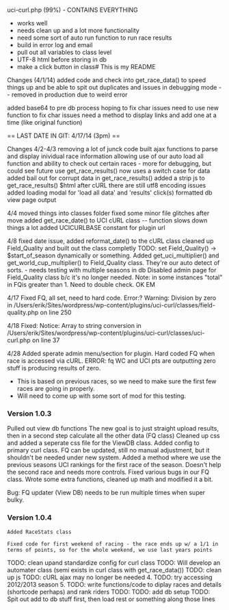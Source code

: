 uci-curl.php (99%) - CONTAINS EVERYTHING
 - works well
 - needs clean up and a lot more functionality
 - need some sort of auto run function to run race results
 - build in error log and email
 - pull out all variables to class level
 - UTF-8 html before storing in db
 - make a click button in class# This is my README


Changes (4/1/14)
added code and check into get_race_data() to speed things up and be able to spit out duplicates and issues in debugging mode -- removed in production due to weird error

added base64 to pre db process hoping to fix char issues
need to use new function to fix char issues
need a method to display links and add one at a time (like original function)

== LAST DATE IN GIT: 4/17/14 (3pm) ==

Changes 4/2-4/3
removing a lot of junck code
built ajax functions to parse and display inividual race information
allowing use of our auto load all function and ability to check out certain races - more for debugging, but could see future use
get_race_results() now uses a switch case for data
added bail out for corrupt data in get_race_results()
added a strip js to get_race_results() $html after cURL
there are still utf8 encoding issues
added loading modal for 'load all data' and 'results' click(s)
formatted db view page output

4/4
moved things into classes folder
fixed some minor file glitches after move
added get_race_date() to UCI cURL class -- function slows down things a lot
added UCICURLBASE constant for plugin url

4/8
fixed date issue, added reformat_date() to the cURL class
cleaned up Field_Quality and built out the class completly
TODO: set Field_Quality() -> $start_of_season dynamically or something.
Added get_uci_multiplier() and get_world_cup_multiplier() to Field_Quality class. They're our auto detect of sorts.
	- needs testing with multiple seasons in db
Disabled admin page for Field_Quality class b/c it's no longer needed.
Note: in some instances "total" in FQis greater than 1. Need to double check. OK EM

4/17
Fixed FQ, all set, need to hard code.
Error:? Warning: Division by zero in /Users/erik/Sites/wordpress/wp-content/plugins/uci-curl/classes/field-quality.php on line 250

4/18
Fixed: Notice: Array to string conversion in /Users/erik/Sites/wordpress/wp-content/plugins/uci-curl/classes/uci-curl.php on line 37

4/28
Added sperate admin menu/section for plugin.
Hard coded FQ when race is accessed via cURL.
ERROR: fq WC and UCI pts are outputting zero stuff is producing results of zero.
 - This is based on previous races, so we need to make sure the first few races are going in properly.
 - Will need to come up with some sort of mod for this testing.
 
### Version 1.0.3

 Pulled out view db functions
 The new goal is to just straight upload results, then in a second step calculate all the other data (FQ class)
 Cleaned up css and added a seperate css file for the ViewDB class.
 Added config to primary curl class.
 FQ can be updated, still no manual adjustment, but it shouldn't be needed under new system.
 Added a method where we use the previous seasons UCI rankings for the first race of the season. Doesn't help the second race and needs more controls.
 Fixed various bugs in our FQ class. Wrote some extra functions, cleaned up math and modified it a bit.
 
 Bug: FQ updater (View DB) needs to be run multiple times when super bulky.
 
### Version 1.0.4
	
	Added RaceStats class
	
	Fixed code for first weekend of racing - the race ends up w/ a 1/1 in terms of points, so for the whole weekend, we use last years points


TODO: clean upand standardize config for curl class
TODO: Will develop an automater class (semi exists in curl class with get_race_data())
TODO: clean up js 
TODO: cURL ajax may no longer be needed
4. TODO: try accessing 2012/2013 season
5. TODO: write functions/code to diplay races and details (shortcode perhaps) and rank riders
TODO:
TODO: add db setup
TODO: Spit out add to db stuff first, then load rest or something along those lines